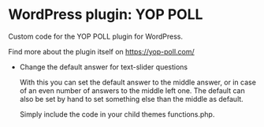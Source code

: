 # WordPress plugin: YOP POLL 
Custom code for the YOP POLL plugin for WordPress.

Find more about the plugin itself on https://yop-poll.com/

+ Change the default answer for text-slider questions

   With this you can set the default answer to the middle answer, or in case of an even number of answers to the middle left one.
   The default can also be set by hand to set something else than the middle as default. 

   Simply include the code in your child themes functions.php.
